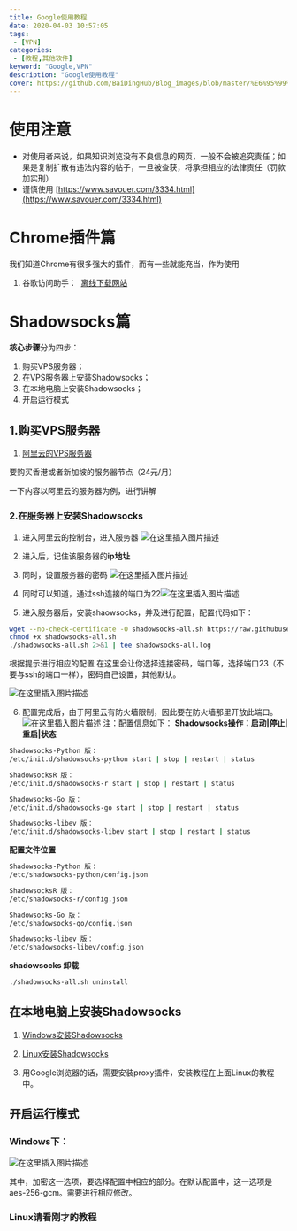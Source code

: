 ```yaml
---
title: Google使用教程
date: 2020-04-03 10:57:05
tags:
 - [VPN]
categories: 
 - [教程,其他软件]
keyword: "Google,VPN"
description: "Google使用教程"
cover: https://github.com/BaiDingHub/Blog_images/blob/master/%E6%95%99%E7%A8%8B/%E5%85%B6%E4%BB%96%E8%BD%AF%E4%BB%B6/Google%E4%BD%BF%E7%94%A8%E6%95%99%E7%A8%8B/cover.jpg?raw=true
---
```




# 使用注意

- 对使用者来说，如果知识浏览没有不良信息的网页，一般不会被追究责任；如果是复制扩散有违法内容的帖子，一旦被查获，将承担相应的法律责任（罚款加实刑）
- 谨慎使用   [https://www.savouer.com/3334.html](https://www.savouer.com/3334.html)


# Chrome插件篇
我们知道Chrome有很多强大的插件，而有一些就能充当，作为使用
1.  谷歌访问助手：
    ​	[离线下载网站](http://chromecj.com/accessibility/2017-11/853/download.html)

# Shadowsocks篇
**核心步骤**分为四步：
1. 购买VPS服务器；
2. 在VPS服务器上安装Shadowsocks；
3. 在本地电脑上安装Shadowsocks；
4. 开启运行模式

## 1.购买VPS服务器
1. [阿里云的VPS服务器](https://www.aliyun.com/product/swas?spm=5176.12825654.h2v3icoap.16.7e172c4aGEe622&aly_as=8np2WTzS)

要购买香港或者新加坡的服务器节点（24元/月）

一下内容以阿里云的服务器为例，进行讲解

### 2.在服务器上安装Shadowsocks
1. 进入阿里云的控制台，进入服务器
    ![在这里插入图片描述](https://img-blog.csdnimg.cn/20191105183924209.png?x-oss-process=image/watermark,type_ZmFuZ3poZW5naGVpdGk,shadow_10,text_aHR0cHM6Ly9ibG9nLmNzZG4ubmV0L1N0YXJkdXN0WXU=,size_16,color_FFFFFF,t_70)

 2. 进入后，记住该服务器的**ip地址**

 3. 同时，设置服务器的密码
    ![在这里插入图片描述](https://img-blog.csdnimg.cn/20191105184404986.png?x-oss-process=image/watermark,type_ZmFuZ3poZW5naGVpdGk,shadow_10,text_aHR0cHM6Ly9ibG9nLmNzZG4ubmV0L1N0YXJkdXN0WXU=,size_16,color_FFFFFF,t_70)
4. 同时可以知道，通过ssh连接的端口为22![在这里插入图片描述](https://img-blog.csdnimg.cn/20191105184627269.png?x-oss-process=image/watermark,type_ZmFuZ3poZW5naGVpdGk,shadow_10,text_aHR0cHM6Ly9ibG9nLmNzZG4ubmV0L1N0YXJkdXN0WXU=,size_16,color_FFFFFF,t_70)
5. 进入服务器后，安装shaowsocks，并及进行配置，配置代码如下：

```bash
wget --no-check-certificate -O shadowsocks-all.sh https://raw.githubusercontent.com/teddysun/shadowsocks_install/master/shadowsocks-all.sh
chmod +x shadowsocks-all.sh
./shadowsocks-all.sh 2>&1 | tee shadowsocks-all.log
```

根据提示进行相应的配置
在这里会让你选择连接密码，端口等，选择端口23（不要与ssh的端口一样），密码自己设置，其他默认。

![在这里插入图片描述](https://img-blog.csdnimg.cn/2019110518571010.png?x-oss-process=image/watermark,type_ZmFuZ3poZW5naGVpdGk,shadow_10,text_aHR0cHM6Ly9ibG9nLmNzZG4ubmV0L1N0YXJkdXN0WXU=,size_16,color_FFFFFF,t_70)

6. 配置完成后，由于阿里云有防火墙限制，因此要在防火墙那里开放此端口。
    ![在这里插入图片描述](https://img-blog.csdnimg.cn/20191105185818741.png?x-oss-process=image/watermark,type_ZmFuZ3poZW5naGVpdGk,shadow_10,text_aHR0cHM6Ly9ibG9nLmNzZG4ubmV0L1N0YXJkdXN0WXU=,size_16,color_FFFFFF,t_70)
    注：配置信息如下：
    **Shadowsocks操作：启动|停止|重启|状态**
```bash
Shadowsocks-Python 版：
/etc/init.d/shadowsocks-python start | stop | restart | status

ShadowsocksR 版：
/etc/init.d/shadowsocks-r start | stop | restart | status

Shadowsocks-Go 版：
/etc/init.d/shadowsocks-go start | stop | restart | status

Shadowsocks-libev 版：
/etc/init.d/shadowsocks-libev start | stop | restart | status
```

**配置文件位置**

```bash
Shadowsocks-Python 版：
/etc/shadowsocks-python/config.json

ShadowsocksR 版：
/etc/shadowsocks-r/config.json

Shadowsocks-Go 版：
/etc/shadowsocks-go/config.json

Shadowsocks-libev 版：
/etc/shadowsocks-libev/config.json
```

**shadowsocks 卸载**

```bash
./shadowsocks-all.sh uninstall
```


## 在本地电脑上安装Shadowsocks
1. [Windows安装Shadowsocks](https://sourceforge.net/projects/shadowsocksgui/files/latest/download)
2. [Linux安装Shadowsocks](https://blog.csdn.net/StardustYu/article/details/88389579#16shadowsocks_257)

3. 用Google浏览器的话，需要安装proxy插件，安装教程在上面Linux的教程中。


## 开启运行模式
### Windows下：
![在这里插入图片描述](https://img-blog.csdnimg.cn/20191105190247215.png?x-oss-process=image/watermark,type_ZmFuZ3poZW5naGVpdGk,shadow_10,text_aHR0cHM6Ly9ibG9nLmNzZG4ubmV0L1N0YXJkdXN0WXU=,size_16,color_FFFFFF,t_70)

其中，加密这一选项，要选择配置中相应的部分。在默认配置中，这一选项是aes-256-gcm。需要进行相应修改。

### Linux请看刚才的教程